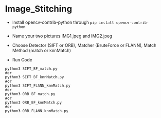# Image_Stitching

* Install opencv-contrib-python through ```pip install opencv-contrib-python```

* Name your two pictures IMG1.jpeg and IMG2.jpeg

* Choose Detector (SIFT or ORB), Matcher (BruteForce or FLANN), Match Method (match or knnMatch)

* Run Code

```
python3 SIFT_BF_match.py
#or
python3 SIFT_BF_knnMatch.py
#or
python3 SIFT_FLANN_knnMatch.py
#or
python3 ORB_BF_match.py
#or
python3 ORB_BF_knnMatch.py
#or
python3 ORB_FLANN_knnMatch.py
```
